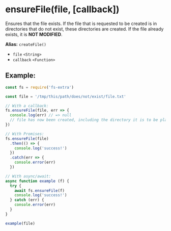 # ensureFile(file, [callback])

Ensures that the file exists. If the file that is requested to be created is in directories that do not exist, these directories are created. If the file already exists, it is **NOT MODIFIED**.

**Alias:** `createFile()`

- `file` `<String>`
- `callback` `<Function>`

## Example:

```js
const fs = require('fs-extra')

const file = '/tmp/this/path/does/not/exist/file.txt'

// With a callback:
fs.ensureFile(file, err => {
  console.log(err) // => null
  // file has now been created, including the directory it is to be placed in
})

// With Promises:
fs.ensureFile(file)
  .then(() => {
    console.log('success!')
  })
  .catch(err => {
    console.error(err)
  })

// With async/await:
async function example (f) {
  try {
    await fs.ensureFile(f)
    console.log('success!')
  } catch (err) {
    console.error(err)
  }
}

example(file)
```
